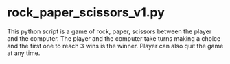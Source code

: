 # rock_paper_scissors_v1.py
This python script is a game of rock, paper, scissors between the player and the computer. The player and the computer take turns making a choice and the first one to reach 3 wins is the winner. Player can also quit the game at any time.
